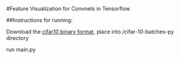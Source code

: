 #Feature Visualization for Convnets in Tensorflow


##Instructions for running:

Download the [cifar10 binary format](https://www.cs.toronto.edu/~kriz/cifar.html), place into /cifar-10-batches-py directory

run main.py

